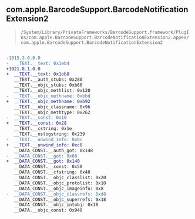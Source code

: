 ## com.apple.BarcodeSupport.BarcodeNotificationExtension2

> `/System/Library/PrivateFrameworks/BarcodeSupport.framework/PlugIns/com.apple.BarcodeSupport.BarcodeNotificationExtension2.appex/com.apple.BarcodeSupport.BarcodeNotificationExtension2`

```diff

-1015.3.0.0.0
-  __TEXT.__text: 0x1eb4
+1021.8.1.0.0
+  __TEXT.__text: 0x1eb8
   __TEXT.__auth_stubs: 0x280
   __TEXT.__objc_stubs: 0xb60
   __TEXT.__objc_methlist: 0x120
-  __TEXT.__objc_methname: 0xbbd
+  __TEXT.__objc_methname: 0xb92
   __TEXT.__objc_classname: 0x96
   __TEXT.__objc_methtype: 0x262
-  __TEXT.__const: 0x10
+  __TEXT.__const: 0x28
   __TEXT.__cstring: 0x1e
   __TEXT.__oslogstring: 0x239
-  __TEXT.__unwind_info: 0xbc
+  __TEXT.__unwind_info: 0xc8
   __DATA_CONST.__auth_got: 0x148
-  __DATA_CONST.__got: 0x80
+  __DATA_CONST.__got: 0x140
   __DATA_CONST.__const: 0x50
   __DATA_CONST.__cfstring: 0x40
   __DATA_CONST.__objc_classlist: 0x20
   __DATA_CONST.__objc_protolist: 0x10
   __DATA_CONST.__objc_imageinfo: 0x8
-  __DATA_CONST.__objc_classrefs: 0xd8
   __DATA_CONST.__objc_superrefs: 0x18
   __DATA_CONST.__objc_intobj: 0x18
   __DATA.__objc_const: 0x948

```

